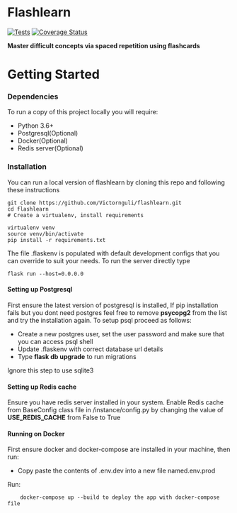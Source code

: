 # Flashlearn
[![Tests](https://github.com/Victornguli/flashlearn/actions/workflows/test.yml/badge.svg)](https://github.com/Victornguli/flashlearn/actions/workflows/test.yml)
[![Coverage Status](https://coveralls.io/repos/github/Victornguli/flashlearn/badge.svg?branch=master)](https://coveralls.io/github/Victornguli/flashlearn?branch=master)

**Master difficult concepts via spaced repetition using flashcards**

# Getting Started
### Dependencies

To run a copy of this project locally you will require:
+ Python 3.6+
+ Postgresql(Optional)
+ Docker(Optional)
+ Redis server(Optional)

### Installation

You can run a local version of flashlearn by cloning this repo
and following these instructions

    git clone https://github.com/Victornguli/flashlearn.git
    cd flashlearn
    # Create a virtualenv, install requirements

    virtualenv venv
    source venv/bin/activate
    pip install -r requirements.txt

The file .flaskenv is populated with default development configs that you
can override to suit your needs.
To run the server directly type

    flask run --host=0.0.0.0


#### Setting up Postgresql
First ensure the latest version of postgresql is installed, If pip installation
fails but you dont need postgres feel free to remove **psycopg2** from the list and try the installation again.
To setup psql proceed as follows:

+ Create a new postgres user, set the user password and make sure that you can access psql shell
+ Update .flaskenv with correct database url details
+ Type **flask db upgrade** to run migrations

Ignore this step to use sqlite3


#### Setting up Redis cache
Ensure you have redis server installed in your system.
Enable Redis cache from BaseConfig class file in /instance/config.py by
changing the value of **USE_REDIS_CACHE** from False to True


#### Running on Docker
First ensure docker and docker-compose are installed in your machine, then run:

  + Copy paste the contents of .env.dev into a new file named.env.prod

  Run:

        docker-compose up --build to deploy the app with docker-compose file

